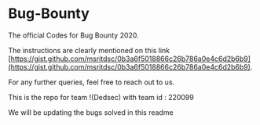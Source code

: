 # Bug-Bounty
The official Codes for Bug Bounty 2020.

The instructions are clearly mentioned on this link [https://gist.github.com/msritdsc/0b3a6f5018866c26b786a0e4c6d2b6b9](https://gist.github.com/msritdsc/0b3a6f5018866c26b786a0e4c6d2b6b9).

For any further queries, feel free to reach out to us.

This is the repo for team !(Dedsec) with team id : 220099

We will be updating the bugs solved in this readme

